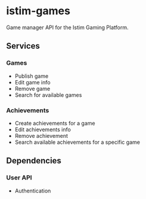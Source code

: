 istim-games
============
  
Game manager API for the Istim Gaming Platform.
 
 
 
## Services
### Games
  - Publish game
  - Edit game info
  - Remove game
  - Search for available games
 
### Achievements
  - Create achievements for a game
  - Edit achievements info
  - Remove achievement
  - Search available achievements for a specific game
 
## Dependencies
### User API
  - Authentication
  